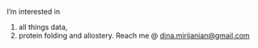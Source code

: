 I’m interested in
1) all things data,
2) protein folding and allostery.
Reach me @ dina.mirijanian@gmail.com
